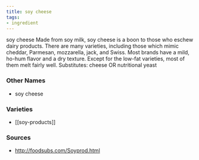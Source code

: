 ```yaml
---
title: soy cheese
tags:
- ingredient
---
```

soy cheese Made from soy milk, soy cheese is a boon to those who eschew dairy products. There are many varieties, including those which mimic cheddar, Parmesan, mozzarella, jack, and Swiss. Most brands have a mild, ho-hum flavor and a dry texture. Except for the low-fat varieties, most of them melt fairly well. Substitutes: cheese OR nutritional yeast

### Other Names

* soy cheese

### Varieties

* [[soy-products]]

### Sources
* http://foodsubs.com/Soyprod.html
